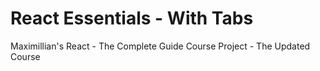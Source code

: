# React Essentials - With Tabs

Maximillian's React - The Complete Guide Course Project - The Updated Course
